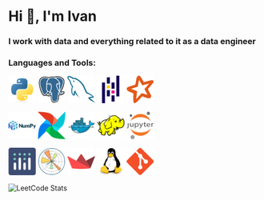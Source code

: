 <h1>Hi 👋, I'm Ivan</h1>
<h3>I work with data and everything related to it as a data engineer</h3>

<h3 align="left">Languages and Tools:</h3>

<img src="https://github.com/devicons/devicon/blob/master/icons/python/python-original.svg" title="Python"  alt="Python" width="55" height="55"/>  <img src="https://github.com/devicons/devicon/blob/master/icons/postgresql/postgresql-original.svg" title="PostgreSQL"  alt="PostgreSQL" width="55" height="55"/>  <img src="https://github.com/devicons/devicon/blob/master/icons/mysql/mysql-original.svg" title="MySQL"  alt="MySQL" width="55" height="55"/>  <img src="https://github.com/devicons/devicon/blob/master/icons/pandas/pandas-original.svg" title="pandas"  alt="pandas" width="55" height="55"/>  <img src="https://github.com/devicons/devicon/blob/master/icons/apachespark/apachespark-original.svg" title="Spark"  alt="Spark" width="55" height="55"/>  

<img src="https://github.com/devicons/devicon/blob/master/icons/numpy/numpy-original-wordmark.svg" title="NumPy"  alt="NumPy" width="55" height="55"/>  <img src="https://github.com/devicons/devicon/blob/master/icons/apacheairflow/apacheairflow-original.svg" title="Airflow"  alt="Airflow" width="55" height="55"/>  <img src="https://github.com/devicons/devicon/blob/master/icons/docker/docker-original.svg" title="Docker"  alt="Docker" width="55" height="55"/>  <img src="https://github.com/devicons/devicon/blob/master/icons/hadoop/hadoop-original.svg" title="Hadoop"  alt="Hadoop" width="55" height="55"/>  <img src="https://github.com/devicons/devicon/blob/master/icons/jupyter/jupyter-original-wordmark.svg" title="jupyter"  alt="jupyter" width="55" height="55"/>

<img src="https://github.com/devicons/devicon/blob/master/icons/plotly/plotly-original.svg" title="plotly"  alt="plotly" width="55" height="55"/>  <img src="https://github.com/devicons/devicon/blob/master/icons/matplotlib/matplotlib-original.svg" title="matplotlib"  alt="matplotlib" width="55" height="55"/>  <img src="https://github.com/devicons/devicon/blob/master/icons/streamlit/streamlit-original.svg" title="streamlit"  alt="streamlit" width="55" height="55"/>  <img src="https://github.com/devicons/devicon/blob/master/icons/linux/linux-original.svg" title="linux"  alt="linux" width="55" height="55"/>  <img src="https://github.com/devicons/devicon/blob/master/icons/git/git-original.svg" title="git"  alt="git" width="55" height="55"/> 

![LeetCode Stats](https://leetcode.card.workers.dev/JolIyRoger?theme=nord&font=baloo&extension=null)
